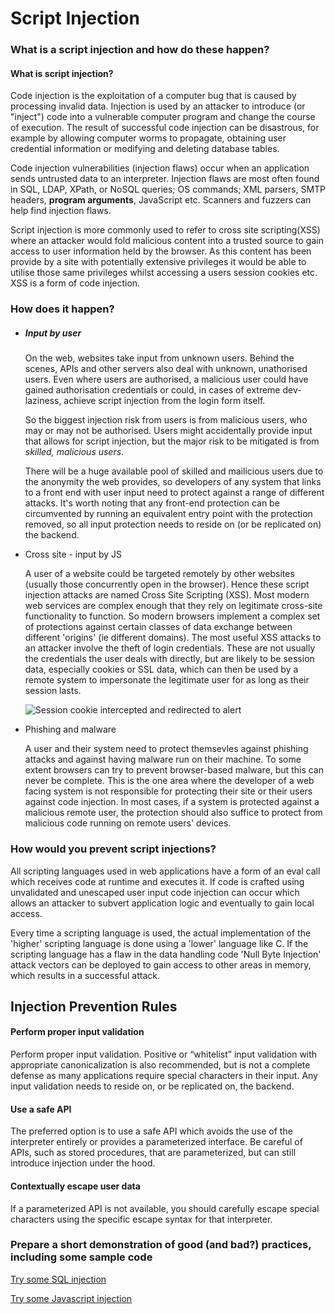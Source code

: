 # Script Injection


### What is a script injection and how do these happen?

#### What is script injection?
Code injection is the exploitation of a computer bug that is caused by processing invalid data. Injection is used by an attacker to introduce (or "inject") code into a vulnerable computer program and change the course of execution. The result of successful code injection can be disastrous, for example by allowing computer worms to propagate, obtaining user credential information or modifying and deleting database tables.

Code injection vulnerabilities (injection flaws) occur when an application sends untrusted data to an interpreter. Injection flaws are most often found in SQL, LDAP, XPath, or NoSQL queries; OS commands; XML parsers, SMTP headers, **program arguments**, JavaScript etc. Scanners and fuzzers can help find injection flaws.

Script injection is more commonly used to refer to cross site scripting(XSS) where an attacker would fold malicious content into a trusted source to gain access to user information held by the browser. As this content has been provide by a site with potentially extensive privileges it would be able to utilise those same privileges whilst accessing a users session cookies etc. XSS is a form of code injection.

### How does it happen?
* ##### Input by user


    On the web, websites take input from unknown users.  Behind the scenes, APIs and other servers also deal with unknown, unathorised users. Even where users are authorised, a malicious user could have gained authorisation credentials or could, in cases of extreme dev-laziness, achieve script injection from the login form itself.

    So the biggest injection risk from users is from malicious users, who may or may not be authorised. Users might accidentally provide input that allows for script injection, but the major risk to be mitigated is from *skilled, malicious users*.

    There will be a huge available pool of skilled and mailicious users due to the anonymity the web provides,  so developers of any system that links to a front end with user input need to protect against a range of different attacks. It's worth noting that any front-end protection can be circumvented by running an equivalent entry point with the protection removed, so all input protection needs to reside on (or be replicated on) the backend.

* Cross site - input by JS

    A user of a website could be targeted remotely by other websites (usually those concurrently open in the browser). Hence these script injection attacks are named Cross Site Scripting (XSS).
    Most modern web services are complex enough that they rely on legitimate cross-site functionality to function. So modern browsers implement a complex set of protections against certain classes of data exchange between different 'origins' (ie different domains).
    The most useful XSS attacks to an attacker involve the theft of login credentials. These are not usually the credentials the user deals with directly, but are likely to be session data, especially cookies or SSL data, which can then be used by a remote system to impersonate the legitimate user for as long as their session lasts.

    ![Session cookie intercepted and redirected to alert](https://https://img.wonderhowto.com/img/69/27/63454109810803/0/use-javascript-injections-locally-manipulate-websites-you-visit.w1456.jpg)

* Phishing and malware

    A user and their system need to protect themsevles against phishing attacks and against having malware run on their machine. To some extent browsers can try to prevent browser-based malware, but this can never be complete. This is the one area where the developer of a web facing system is not responsible for protecting their site or their users against code injection. In most cases, if a system is protected against a malicious remote user, the protection should also suffice to protect from malicious code running on remote users' devices.


###   How would you prevent script injections?


All scripting languages used in web applications have a form of an eval call which receives code at runtime and executes it. If code is crafted using unvalidated and unescaped user input code injection can occur which allows an attacker to subvert application logic and eventually to gain local access.

Every time a scripting language is used, the actual implementation of the 'higher' scripting language is done using a 'lower' language like C. If the scripting language has a flaw in the data handling code 'Null Byte Injection' attack vectors can be deployed to gain access to other areas in memory, which results in a successful attack.


## Injection Prevention Rules

#### Perform proper input validation

Perform proper input validation. Positive or “whitelist” input validation with appropriate canonicalization is also recommended, but is not a complete defense as many applications require special characters in their input. Any input validation needs to reside on, or be replicated on, the backend.

#### Use a safe API

The preferred option is to use a safe API which avoids the use of the interpreter entirely or provides a parameterized interface. Be careful of APIs, such as stored procedures, that are parameterized, but can still introduce injection under the hood.

#### Contextually escape user data

If a parameterized API is not available, you should carefully escape special characters using the specific escape syntax for that interpreter.


###    Prepare a short demonstration of good (and bad?) practices, including some sample code


[Try some SQL injection](http://sqlzoo.net/hack/
)

[Try some Javascript injection](https://http://s71506-101721-fto.sipontum.hack.me/hack.html)
